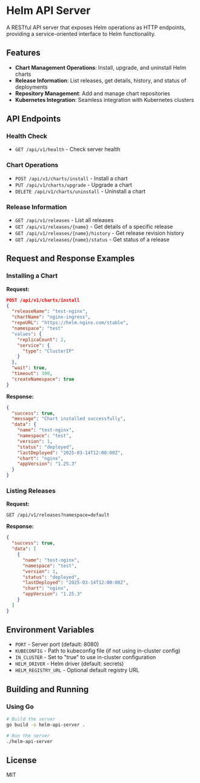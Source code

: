 # Helm API Server

A RESTful API server that exposes Helm operations as HTTP endpoints, providing a service-oriented interface to Helm functionality.

## Features

- **Chart Management Operations**: Install, upgrade, and uninstall Helm charts
- **Release Information**: List releases, get details, history, and status of deployments
- **Repository Management**: Add and manage chart repositories
- **Kubernetes Integration**: Seamless integration with Kubernetes clusters

## API Endpoints

### Health Check
- `GET /api/v1/health` - Check server health

### Chart Operations
- `POST /api/v1/charts/install` - Install a chart
- `PUT /api/v1/charts/upgrade` - Upgrade a chart
- `DELETE /api/v1/charts/uninstall` - Uninstall a chart

### Release Information
- `GET /api/v1/releases` - List all releases
- `GET /api/v1/releases/{name}` - Get details of a specific release
- `GET /api/v1/releases/{name}/history` - Get release revision history
- `GET /api/v1/releases/{name}/status` - Get status of a release

## Request and Response Examples

### Installing a Chart

**Request:**
```json
POST /api/v1/charts/install
{
  "releaseName": "test-nginx",
  "chartName": "nginx-ingress",
  "repoURL": "https://helm.nginx.com/stable",
  "namespace": "test"
  "values": {
    "replicaCount": 2,
    "service": {
      "type": "ClusterIP"
    }
  },
  "wait": true,
  "timeout": 300,
  "createNamespace": true
}
```

**Response:**
```json
{
  "success": true,
  "message": "Chart installed successfully",
  "data": {
    "name": "test-nginx",
    "namespace": "test",
    "version": 1,
    "status": "deployed",
    "lastDeployed": "2025-03-14T12:00:00Z",
    "chart": "nginx",
    "appVersion": "1.25.3"
  }
}
```

### Listing Releases

**Request:**
```
GET /api/v1/releases?namespace=default
```

**Response:**
```json
{
  "success": true,
  "data": [
    {
      "name": "test-nginx",
      "namespace": "test",
      "version": 1,
      "status": "deployed",
      "lastDeployed": "2025-03-14T12:00:00Z",
      "chart": "nginx",
      "appVersion": "1.25.3"
    }
  ]
}
```

## Environment Variables

- `PORT` - Server port (default: 8080)
- `KUBECONFIG` - Path to kubeconfig file (if not using in-cluster config)
- `IN_CLUSTER` - Set to "true" to use in-cluster configuration
- `HELM_DRIVER` - Helm driver (default: secrets)
- `HELM_REGISTRY_URL` - Optional default registry URL

## Building and Running

### Using Go

```bash
# Build the server
go build -o helm-api-server .

# Run the server
./helm-api-server
```

## License

MIT
